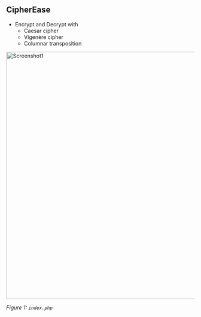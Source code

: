 ## CipherEase
- Encrypt and Decrypt with
  - Caesar cipher
  - Vigenère cipher
  - Columnar transposition 

<img src="https://user-images.githubusercontent.com/102596628/223716827-7b5f02f4-dff6-45f8-839f-76dd3cb1a21d.png" alt="Screenshot1" width="660" />

*Figure 1: `index.php`*
